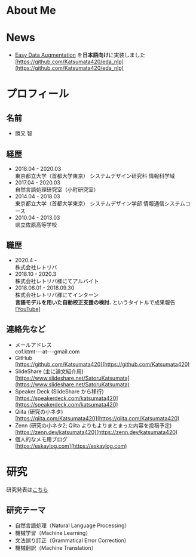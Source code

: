 # About Me

# News
- [Easy Data Augmentation](https://aclanthology.org/D19-1670/) を**日本語向け**に実装しました  
[https://github.com/Katsumata420/eda_nlp](https://github.com/Katsumata420/eda_nlp)

# プロフィール
## 名前
- 勝又 智

## 経歴
- 2018.04 - 2020.03  
東京都立大学（首都大学東京） システムデザイン研究科 情報科学域
- 2017.04 - 2020.03  
自然言語処理研究室（小町研究室）
- 2014.04 - 2018.03  
東京都立大学（首都大学東京） システムデザイン学部 情報通信システムコース
- 2010.04 - 2013.03  
県立佐原高等学校

## 職歴
- 2020.4 -   
株式会社レトリバ
- 2018.10 - 2020.3  
株式会社レトリバ様にてアルバイト
- 2018.08.01 - 2018.09.30  
株式会社レトリバ様にてインターン  
**言語モデルを用いた自動校正支援の検討.** というタイトルで成果報告 [[YouTube]](https://youtu.be/rqZ_zAXc5bE)

## 連絡先など
- メールアドレス  
cof.ktmt---at---gmail.com
- GitHub  
[https://github.com/Katsumata420](https://github.com/Katsumata420)
- SlideShare (主に論文紹介用)  
[https://www.slideshare.net/SatoruKatsumata](https://www.slideshare.net/SatoruKatsumata)
- Speaker Deck (SlideShare から移行)  
[https://speakerdeck.com/katsumata420](https://speakerdeck.com/katsumata420)
- Qiita (研究の小ネタ)  
[https://qiita.com/Katsumata420](https://qiita.com/Katsumata420)
- Zenn (研究の小ネタ2; Qiita よりもよりまとまった内容を投稿予定)  
[https://zenn.dev/katsumata420](https://zenn.dev/katsumata420)
- 個人的なメモ用ブログ  
[https://eskaylog.com](https://eskaylog.com)

# 研究
研究発表は[こちら](./pub.html)
## 研究テーマ
- 自然言語処理（Natural Language Processing）
- 機械学習（Machine Learning）
- 文法誤り訂正（Grammatical Error Correction）
- 機械翻訳（Machine Translation）


